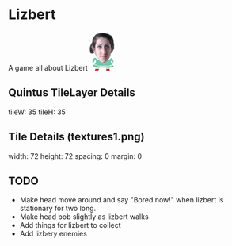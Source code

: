 Lizbert
=======
A game all about Lizbert ![The Lizbert](https://github.com/adamretter/lizbert/raw/master/images/liz-sprite-stand.png "The LizBert")

Quintus TileLayer Details
-------------------------
tileW: 35
tileH: 35

Tile Details (textures1.png)
----------------------------
width: 72
height: 72
spacing: 0
margin: 0

TODO
----
* Make head move around and say "Bored now!" when lizbert is stationary for two long.
* Make head bob slightly as lizbert walks
* Add things for lizbert to collect
* Add lizbery enemies